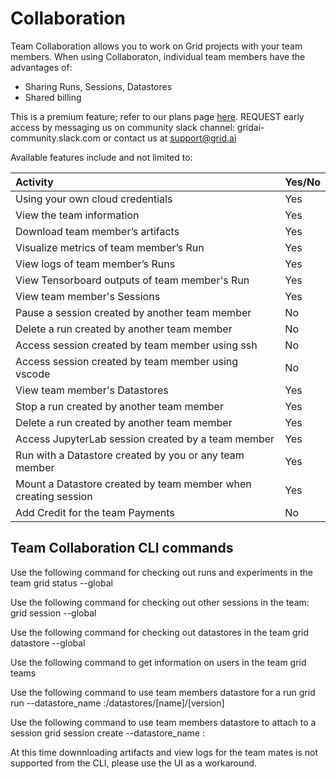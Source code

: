 # Collaboration

Team Collaboration allows you to work on Grid projects with your team members. When using Collaboraton, individual team members have the advantages of:

* Sharing Runs, Sessions, Datastores
* Shared billing

This is a premium feature; refer to our plans page [here](https://www.grid.ai/pricing/). REQUEST early access by messaging us on community slack channel: gridai-community.slack.com or contact us at [support@grid.ai](mailto:support@grid.ai)

Available features include and not limited to:

| Activity | Yes/No |
| :--- | :--- |
| Using your own cloud credentials | Yes |
| View the team information | Yes |
| Download team member’s artifacts  | Yes |
| Visualize metrics of team member’s Run | Yes |
| View logs of team member’s Runs | Yes |
| View Tensorboard outputs of team member's Run | Yes |
| View team member's Sessions | Yes |
| Pause a session created by another team member | No |
| Delete a run created by another team member | No |
| Access session created by team member using ssh  | No |
| Access session created by team member using vscode | No |
| View team member's Datastores | Yes |
| Stop a run created by another team member | Yes |
| Delete a run created by another team member | Yes |
| Access JupyterLab session created by a team member | Yes |
| Run with a Datastore created by you or any team member | Yes |
| Mount a Datastore created by team member when creating session | Yes |
| Add Credit for the team Payments | No |

## Team Collaboration CLI commands
Use the following command for checking out runs and experiments in the team
grid status --global

Use the following command for checking out other sessions in the team:
grid session --global

Use the following command for checking out datastores in the team
grid datastore --global

Use the following command to get information on users in the team
grid teams <team-name>

Use the following command to use team members datastore for a run
grid run --datastore_name <username>:/datastores/[name]/[version]

Use the following command to use team members datastore to attach to a session
grid session create --datastore_name <username>:<datastorename>

At this time downnloading artifacts and view logs for the team mates is not supported from the CLI, please use the UI as a workaround.
